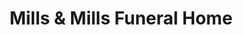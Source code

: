 ---
title: "Mills & Mills Funeral Home"
url: /tumwater/mills-and-mills-funeral-home/
shop: funeral directors
---